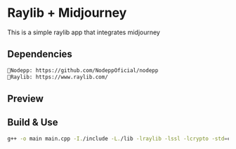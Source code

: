 # Raylib + Midjourney
This is a simple raylib app that integrates midjourney

## Dependencies
```bash
📌Nodepp: https://github.com/NodeppOficial/nodepp
📌Raylib: https://www.raylib.com/
```

## Preview

## Build & Use
```bash
g++ -o main main.cpp -I./include -L./lib -lraylib -lssl -lcrypto -std=c++11 ; ./main
```
